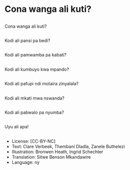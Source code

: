# Cona wanga ali kuti?

##
Cona wanga ali kuti?

##
Kodi ali pansi pa bedi?

##
Kodi ali pamwamba pa kabati?

##
Kodi ali kumbuyo kwa mpando?

##
Kodi ali pafupi ndi motaira zinyalala?

##
Kodi ali mkati mwa nswanda?

##
Kodi ali pabwalo pa nyumba?

##
Uyu ali apa!

##
* License: [CC-BY-NC]
* Text: Clare Verbeek, Thembani Dladla, Zanele Buthelezi
* Illustration: Bronwen Heath, Ingrid Schechter
* Translation: Sitwe Benson Mkandawire
* Language: ny
